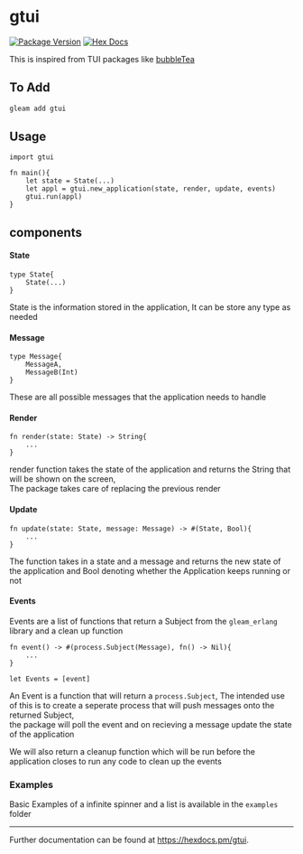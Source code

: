# gtui

[![Package Version](https://img.shields.io/hexpm/v/gtui)](https://hex.pm/packages/gtui)
[![Hex Docs](https://img.shields.io/badge/hex-docs-ffaff3)](https://hexdocs.pm/gtui/)

This is inspired from TUI packages like [bubbleTea](https://github.com/charmbracelet/bubbletea)
## To Add
```sh
gleam add gtui
```

## Usage

```gleam
import gtui

fn main(){
    let state = State(...)
    let appl = gtui.new_application(state, render, update, events)
    gtui.run(appl)
}
```

## components 

#### State

```gleam
type State{
    State(...)
}
```
State is the information stored in the application, It can be store any type as needed  

#### Message

```gleam
type Message{
    MessageA,
    MessageB(Int)
}
```

These are all possible messages that the application needs to handle

#### Render

```gleam
fn render(state: State) -> String{
    ...
}
```

render function takes the state of the application and returns the String that will be shown on the screen,  
The package takes care of replacing the previous render

#### Update

```gleam
fn update(state: State, message: Message) -> #(State, Bool){
    ...
}
```

The function takes in a state and a message and returns the new state of the application and Bool denoting whether the Application keeps running or not

#### Events

Events are a list of functions that return a Subject from the `gleam_erlang` library and a clean up function

```gleam
fn event() -> #(process.Subject(Message), fn() -> Nil){
    ...
}

let Events = [event]
```

An Event is a function that will return a `process.Subject`, The intended use of this is to create a seperate process that will push messages onto the returned Subject,  
the package will poll the event and on recieving a message update the state of the application 

We will also return a cleanup function which will be run before the application closes to run any code to clean up the events


### Examples
Basic Examples of a infinite spinner and a list is available in the `examples` folder

----

Further documentation can be found at <https://hexdocs.pm/gtui>.
